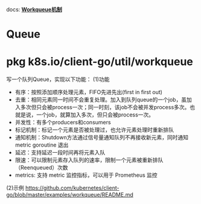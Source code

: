 
docs:
**[Workqueue机制](https://app.yinxiang.com/fx/2c3c4485-56d9-4f02-b76c-b8f04ddbe307)**


# Queue






# pkg k8s.io/client-go/util/workqueue
写一个队列Queue，实现以下功能：
(1)功能
* 有序：按照添加顺序处理元素，FIFO先进先出(first in first out)
* 去重：相同元素同一时间不会重复处理。加入到队列queue的一个job，虽加入多次但只会被process一次；同一时刻，该job不会被并发process多次。也就是说，一个job，就算加入多次，但只会被process一次。
* 并发性：有多个producers和consumers
* 标记机制：标记一个元素是否被处理过，也允许元素处理时重新排队
* 通知机制：Shutdown方法通过信号量通知队列不再接收新元素，同时通知 metric goroutine 退出
* 延迟：支持延迟一段时间再将元素入队
* 限速：可以限制元素存入队列的速率，限制一个元素被重新排队（Reenqueued）次数
* metrics: 支持 metric 监控指标，可以用于 Prometheus 监控

(2)示例
https://github.com/kubernetes/client-go/blob/master/examples/workqueue/README.md
